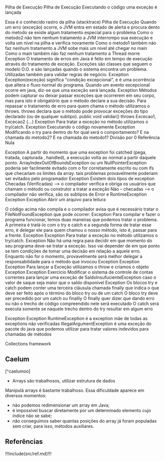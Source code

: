 

Pilha de Execução
Pilha de Execução
Executando o código uma exceção é lançada


Essa é o conhecido rastro da pilha (stacktrace)
Pilha de Execução
Quando um erro (exceção) ocorre, o JVM entra em estado de alerta e procura dento do metodo se existe algum tratamento especial para o problema
Como o metodo2 não tem nenhum tratamento a JVM interrompo sua execução e volta um nível na pilha e verifica novamente
Como o metodo1 também não faz nenhum tratamento a JVM sobe mais um nivel até chegar no main
Como o main também não faz nenhum tratamento a Thread morre
Exception
O tratamento de erros em Java é feito em tempo de execução através do tratamento de exceção. 
Exceções são classes que seguem o modelo O.O. e são lançadas quando o sistema encontra um problema. 
Utilizadas também para validar regras de negócio. 
Exception
Exception(exceção) significa "condição excepcional", e é uma ocorrência que altera o fluxo normal do programa.
Quando um evento excepcional ocorre em java, diz-se que uma exceção será lançada.
Exception
Métodos podem capturar ou deixar passar exceções que ocorrerem em seu corpo, mas para isto é obrigatório que o método declare a sua decisão. 
Para repassar o tratamento de erro para quem chama o método utilizamos o throws. 
throws declara que o método pode provocar exceções do tipo declarado (ou de qualquer subtipo).
public void validar() throws Excecao1, Excecao2 {…}
Exception
Para tratar a exceção no método utilizamos o try/catch.
Exception
Executando o código novamente
Exception
Modificando o try para dentro do for qual será o comportamento?
E na chamada do metodo2?
E na chamada do metodo1?
Divisão por 0
Referência Nula

Exception
A partir do momento que uma exception foi catched (pega, tratada, capturada , handled), a execução volta ao normal a partir daquele ponto.
ArrayIndexOutOfBoundsException ou um NullPointerException poderia ser facilmente evitado com o for corretamente escrito ou com ifs que checariam os limites da array.
tais problemas provavelmente poderiam ser evitados pelo programador
Exception
Existem dois tipos de exception
Checadas (Verificadas) –> o compilador verifica e obriga os usuários que chamam o método ou construtor a tratar a exceção
Não – checadas –> o compilador não verifica, são os subtipos de Error e RuntimeException
Exception
Exception
Abrir um arquivo para leitura



O código acima não compila e o compilador avisa que é necessário tratar o FileNotFoundException que pode ocorrer:
Exception
Para compilar e fazer o programa funcionar, temos duas maneiras que podemos tratar o problema. A primeira é tratá-lo com o try e catch e a segunda forma de tratar esse erro, é delegar ele para quem chamou o nosso método, isto é, passar para a frente.
Exception
Exception
Para tratar a exceção no método utilizamos o try/catch.
Exception
Não há uma regra para decidir em que momento do seu programa deve-se tratar a exceção. Isso vai depender de em que ponto se tem condições de tomar uma decisão em relação a aquele erro. Enquanto não for o momento, provavelmente será melhor delegar a responsabilidade para o método que invocou
Exception
Exception
Exception
Para lançar a Exceção utilizamos o throw e criamos o objeto Exception
Exception
Exercício
Modificar o sistema de controle de contas correntes para lançar uma exceção de SaldoInsufucienteException caso o valor de saque seja maior que o saldo disponível
Exception
Os blocos try e catch podem conter uma terceira cláusula chamada finally que indica o que deve ser feito após o término do bloco try ou de um catch
O bloco try deve ser precedido por um catch ou finalliy
O finally quer dizer que dando erro ou não o trecho de código compreendido nele será executado
O catch será executa somente se naquele trecho dentro do try resultar em algum erro

Exception
Exception
RuntimeException é a exception mãe de todas as exceptions não verificadas
IllegalArgumentException é uma exceção do pacote do java que podemos utilizar para tratar valores indevidos para chamadas de métodos


Collections framework

## Caelum 

[^caelumoo]


- Arrays são trabalhosos, utilizar estrutura de dados

Manipulá arrays é bastante trabalhoso. Essa dificuldade aparece em diversos momentos:
- não podemos redimensionar um array em Java;
- é impossível buscar diretamente por um determinado elemento cujo índice não se sabe;
- não conseguimos saber quantas posições do array já foram populadas sem criar, para isso, métodos auxiliares.


## Referências

!!!include(src/ref.md)!!!
